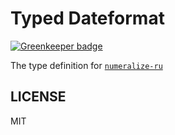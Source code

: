 # Typed Dateformat

[![Greenkeeper badge](https://badges.greenkeeper.io/types/npm-numeralize-ru.svg)](https://greenkeeper.io/)

The type definition for [`numeralize-ru`](https://github.com/anotherpit/numeralize-ru)

## LICENSE

MIT
